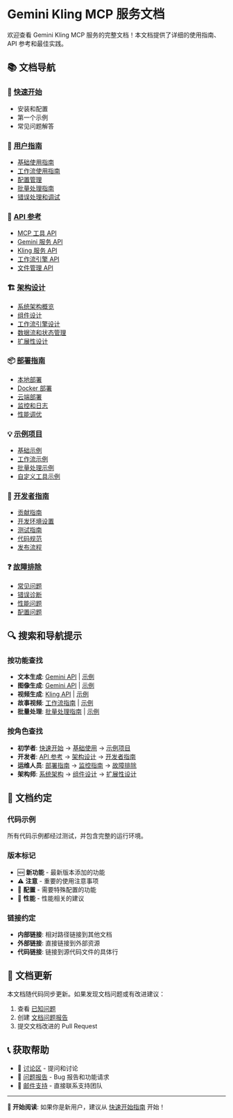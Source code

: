 # Gemini Kling MCP 服务文档

欢迎查看 Gemini Kling MCP 服务的完整文档！本文档提供了详细的使用指南、API 参考和最佳实践。

## 📚 文档导航

### 🚀 [快速开始](guides/quick-start.md)
- 安装和配置
- 第一个示例
- 常见问题解答

### 📖 [用户指南](guides/)
- [基础使用指南](guides/basic-usage.md)
- [工作流使用指南](guides/workflow-guide.md)
- [配置管理](guides/configuration.md)
- [批量处理指南](guides/batch-processing.md)
- [错误处理和调试](guides/debugging.md)

### 🔧 [API 参考](api/)
- [MCP 工具 API](api/tools.md)
- [Gemini 服务 API](api/gemini.md)
- [Kling 服务 API](api/kling.md)
- [工作流引擎 API](api/workflow.md)
- [文件管理 API](api/file-manager.md)

### 🏗️ [架构设计](architecture/)
- [系统架构概览](architecture/overview.md)
- [组件设计](architecture/components.md)
- [工作流引擎设计](architecture/workflow-engine.md)
- [数据流和状态管理](architecture/data-flow.md)
- [扩展性设计](architecture/extensibility.md)

### 📦 [部署指南](deployment/)
- [本地部署](deployment/local.md)
- [Docker 部署](deployment/docker.md)
- [云端部署](deployment/cloud.md)
- [监控和日志](deployment/monitoring.md)
- [性能调优](deployment/performance.md)

### 💡 [示例项目](../examples/)
- [基础示例](../examples/basic/)
- [工作流示例](../examples/workflows/)
- [批量处理示例](../examples/batch/)
- [自定义工具示例](../examples/custom-tools/)

### 🧪 [开发者指南](contributing/)
- [贡献指南](contributing/CONTRIBUTING.md)
- [开发环境设置](contributing/development.md)
- [测试指南](contributing/testing.md)
- [代码规范](contributing/coding-standards.md)
- [发布流程](contributing/release-process.md)

### ❓ [故障排除](troubleshooting/)
- [常见问题](troubleshooting/faq.md)
- [错误诊断](troubleshooting/diagnostics.md)
- [性能问题](troubleshooting/performance.md)
- [配置问题](troubleshooting/configuration.md)

## 🔍 搜索和导航提示

### 按功能查找
- **文本生成**: [Gemini API](api/gemini.md#文本生成) | [示例](../examples/basic/text_generation.py)
- **图像生成**: [Gemini API](api/gemini.md#图像生成) | [示例](../examples/basic/image_generation.py)
- **视频生成**: [Kling API](api/kling.md#视频生成) | [示例](../examples/basic/video_generation.py)
- **故事视频**: [工作流指南](guides/workflow-guide.md#故事视频生成) | [示例](../examples/workflows/story_video.py)
- **批量处理**: [批量处理指南](guides/batch-processing.md) | [示例](../examples/batch/)

### 按角色查找
- **初学者**: [快速开始](guides/quick-start.md) → [基础使用](guides/basic-usage.md) → [示例项目](../examples/basic/)
- **开发者**: [API 参考](api/) → [架构设计](architecture/) → [开发者指南](contributing/)
- **运维人员**: [部署指南](deployment/) → [监控指南](deployment/monitoring.md) → [故障排除](troubleshooting/)
- **架构师**: [系统架构](architecture/overview.md) → [组件设计](architecture/components.md) → [扩展性设计](architecture/extensibility.md)

## 📝 文档约定

### 代码示例
所有代码示例都经过测试，并包含完整的运行环境。

### 版本标记
- 🆕 **新功能** - 最新版本添加的功能
- ⚠️ **注意** - 重要的使用注意事项
- 🔧 **配置** - 需要特殊配置的功能
- 🚀 **性能** - 性能相关的建议

### 链接约定
- **内部链接**: 相对路径链接到其他文档
- **外部链接**: 直接链接到外部资源
- **代码链接**: 链接到源代码文件的具体行

## 🔄 文档更新

本文档随代码同步更新。如果发现文档问题或有改进建议：

1. 查看 [已知问题](https://github.com/your-repo/issues?q=label%3Adocumentation)
2. 创建 [文档问题报告](https://github.com/your-repo/issues/new?template=documentation.md)
3. 提交文档改进的 Pull Request

## 📞 获取帮助

- 💬 [讨论区](https://github.com/your-repo/discussions) - 提问和讨论
- 🐛 [问题报告](https://github.com/your-repo/issues) - Bug 报告和功能请求
- 📧 [邮件支持](mailto:support@example.com) - 直接联系支持团队

---

**📖 开始阅读**: 如果你是新用户，建议从 [快速开始指南](guides/quick-start.md) 开始！